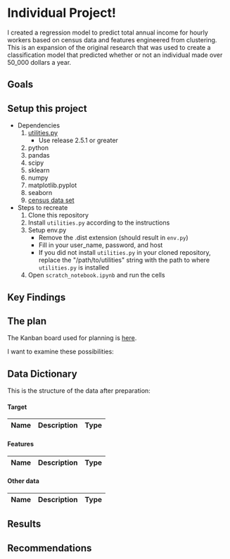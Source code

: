 # Individual Project!
I created a regression model to predict total annual income for hourly workers based on census data and features engineered from clustering. This is an expansion of the original research that was used to create a classification model that predicted whether or not an individual made over 50_000 dollars a year.

## Goals

## Setup this project
* Dependencies
    1. [utilities.py](https://github.com/david-ryan-alviola/utilities/releases)
        * Use release 2.5.1 or greater
    2. python
    3. pandas
    4. scipy
    5. sklearn
    6. numpy
    7. matplotlib.pyplot
    8. seaborn
    9. [census data set](https://archive.ics.uci.edu/ml/machine-learning-databases/census-income-mld/census.tar.gz)
* Steps to recreate
    1. Clone this repository
    2. Install `utilities.py` according to the instructions
    3. Setup env.py
        * Remove the .dist extension (should result in `env.py`)
        * Fill in your user_name, password, and host
        * If you did not install `utilities.py` in your cloned repository, replace the "/path/to/utilities" string with the path to where `utilities.py` is installed
    4. Open `scratch_notebook.ipynb` and run the cells

## Key Findings

## The plan
The Kanban board used for planning is [here](https://github.com/david-ryan-alviola/individual-project/projects/1).


I want to examine these possibilities:


## Data Dictionary
This is the structure of the data after preparation:
#### Target
Name | Description | Type
:---: | :---: | :---:

#### Features
Name | Description | Type
:---: | :---: | :---:

#### Other data
Name | Description | Type
:---: | :---: | :---:


## Results


## Recommendations

